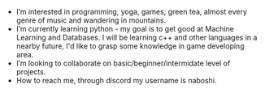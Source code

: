 - I’m interested in programming, yoga, games, green tea, almost every genre of music and wandering in mountains.
- I’m currently learning python - my goal is to get good at Machine Learning and Databases. I will be learning c++ and other languages in a nearby future, I'd like to grasp some knowledge in game developing area.
- I’m looking to collaborate on basic/beginner/intermidate level of projects.
- How to reach me, through discord my username is naboshi.

<!---
naboshi229/naboshi229 is a special repository because its `README.md` (this file) appears on your GitHub profile.
You can click the Preview link to take a look at your changes.
--->
